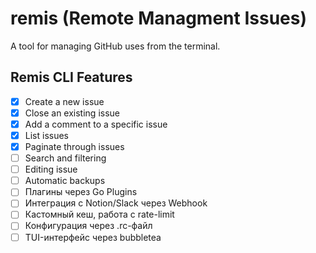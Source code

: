 # remis (Remote Managment Issues)

A tool for managing GitHub uses from the terminal.

## Remis CLI Features

- [x] Create a new issue
- [x] Close an existing issue
- [x] Add a comment to a specific issue
- [x] List issues
- [x] Paginate through issues
- [ ] Search and filtering
- [ ] Editing issue
- [ ] Automatic backups
- [ ] Плагины через Go Plugins
- [ ] Интеграция с Notion/Slack через Webhook
- [ ] Кастомный кеш, работа с rate-limit
- [ ] Конфигурация через .rc-файл
- [ ] TUI-интерфейс через bubbletea
